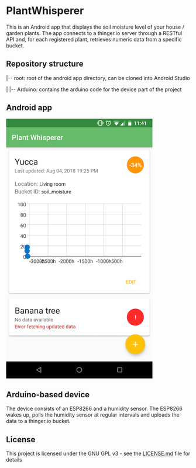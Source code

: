 # PlantWhisperer

This is an Android app that displays the soil moisture level of your house / garden plants.
The app connects to a thinger.io server through a RESTful API and, for each registered plant, retrieves numeric data from a specific bucket.

## Repository structure

|-- root: root of the android app directory, can be cloned into Android Studio

|   |-- Arduino: contains the arduino code for the device part of the project
  
## Android app

![Screenshot](docs/Screenshot_MainActivity.png)

## Arduino-based device

The device consists of an ESP8266 and a humidity sensor. The ESP8266 wakes up, polls the humidity sensor at regular intervals and uploads the data to a thinger.io bucket.


## License

This project is licensed under the GNU GPL v3 - see the [LICENSE.md](LICENSE.md) file for details

